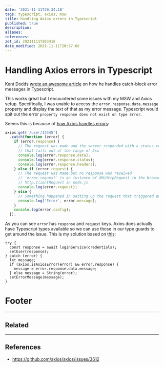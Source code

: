 ```yaml
---
date: '2021-11-11T20:34:18'
tags: typescript, axios, msw
title: Handling Axios errors in Typescript
published: true
description:
aliases:
references:
zet_id: 20211111T203418
date_modified: 2021-11-11T20:57:08
---
```


# Handling Axios errors in Typescript

Kent Dodds [wrote an awesome article](https://kentcdodds.com/blog/get-a-catch-block-error-message-with-typescript) on how he handles catch-block error messages in Typescript.

This works great but I encountered some issues with my MSW and Axios setup. Specifically, I was unable to access the `error.response.data.message` property and display the text of that as my error message. Typescript would spit out the error `property response does not exist on type Error`.

Seems this is because of [how Axios handles errors](https://axios-http.com/docs/handling_errors):

```js
axios.get('/user/12345')
  .catch(function (error) {
    if (error.response) {
      // The request was made and the server responded with a status code
      // that falls out of the range of 2xx
      console.log(error.response.data);
      console.log(error.response.status);
      console.log(error.response.headers);
    } else if (error.request) {
      // The request was made but no response was received
      // `error.request` is an instance of XMLHttpRequest in the browser and an instance of
      // http.ClientRequest in node.js
      console.log(error.request);
    } else {
      // Something happened in setting up the request that triggered an Error
      console.log('Error', error.message);
    }
    console.log(error.config);
  });
```

As you can see `error` has `response` and `request` keys. Axios does actually have Typescript types available so we can use those in our type guards to get around the issue. This is my solution based on [this](https://github.com/axios/axios/issues/3612#issuecomment-933263425):

```tsx
try {
  const response = await loginService(credentials);
  setUser(response);
} catch (error) {
  let message;
  if (axios.isAxiosError(error) && error.response) {
	message = error.response.data.message;
  } else message = String(error);
  setErrorMessage(message);
}
```

# Footer

---

## Related

---

## References

- https://github.com/axios/axios/issues/3612